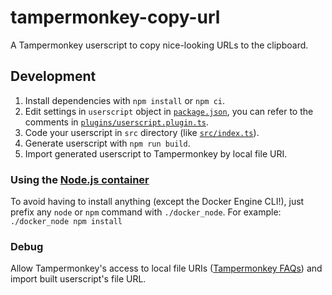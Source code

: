 # tampermonkey-copy-url

A Tampermonkey userscript to copy nice-looking URLs to the clipboard.

## Development

1. Install dependencies with `npm install` or `npm ci`.
2. Edit settings in `userscript` object in [`package.json`](./package.json), you can refer to the comments in [`plugins/userscript.plugin.ts`](./plugins/userscript.plugin.ts).
3. Code your userscript in `src` directory (like [`src/index.ts`](./src/index.ts)).
4. Generate userscript with `npm run build`.
5. Import generated userscript to Tampermonkey by local file URI.

### Using the [Node.js container](https://github.com/nodejs/docker-node/blob/main/README.md)

To avoid having to install anything (except the Docker Engine CLI!), just prefix any `node` or `npm` command with `./docker_node`.  For example: `./docker_node npm install`

### Debug

Allow Tampermonkey's access to local file URIs ([Tampermonkey FAQs](https://tampermonkey.net/faq.php?ext=dhdg#Q204)) and import built userscript's file URL.
